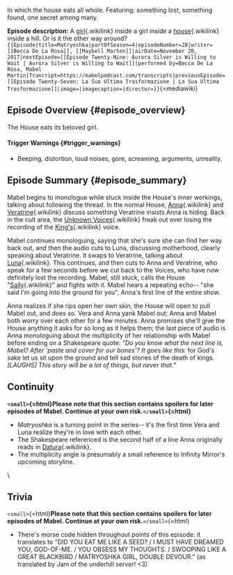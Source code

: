 In which the house eats all whole. Featuring: something lost, something
found, one secret among many.

**Episode description:** A [girl](Mabel_Martin "girl"){.wikilink} inside
a girl inside a [house](The_House "house"){.wikilink} inside a hill. Or
is it the other way around?
`{{Episode|title=Matryoshka|partOfSeason=4|episodeNumber=28|writer=[[Becca De La Rosa]], [[Maybell Marten]]|airDate=November 20, 2017|nextEpisode=[[Episode Twenty-Nine: Aurora Silver is Willing to Wait | Aurora Silver is Willing to Wait]]|performed by=Becca De La Rosa, Mabel Martin|Trancript=https://mabelpodcast.com/transcripts|previousEpisode=[[Episode Twenty-Seven: La Sua Ultima Trasformazione | La Sua Ultima Trasformazione]]|image=|imagecaption=|director=}}`{=mediawiki}

## Episode Overview {#episode_overview}

The House eats its beloved girl.

#### **Trigger Warnings** {#trigger_warnings}

- Beeping, distortion, loud noises, gore, screaming, arguments,
  unreality.

## Episode Summary {#episode_summary}

Mabel begins to monologue while stuck inside the House\'s inner
workings, talking about following the thread. In the normal House,
[Anna](Anna_Limón "Anna"){.wikilink} and
[Veratrine](Veratrine "Veratrine"){.wikilink} discuss something
Veratrine insists Anna is hiding. Back in the cult area, the [Unknown
Voices](The_Unknown_Voices "Unknown Voices"){.wikilink} freak out over
losing the recording of the [King\'s](The_King "King's"){.wikilink}
voice.

Mabel continues monologuing, saying that she\'s sure she can find her
way back out, and then the audio cuts to Luna, discussing motherhood,
clearly speaking about Veratrine. It swaps to Veratrine, talking about
[Luna](Luna_Thorne "Luna"){.wikilink}. This continues, and then cuts to
Anna and Veratrine, who speak for a few seconds before we cut back to
the Voices, who have now definitely lost the recording. Mabel, still
stuck, calls the House \"[Sally](Sally_Martin "Sally"){.wikilink}\" and
fights with it. Mabel hears a repeating echo\-- \"she said I\'m going
into the ground for you\", Anna\'s first line of the entire show.

Anna realizes if she rips open her own skin, the House will open to pull
Mabel out, and does so. Vera and Anna yank Mabel out; Anna and Mabel
both worry over each other for a few minutes. Anna promises she\'ll give
the House anything it asks for so long as it helps them; the last piece
of audio is Anna monologuing about the multiplicity of her relationship
with Mabel before ending on a Shakespeare quote: *\"Do you know what the
next line is, Mabel? After 'paste and cover for our bones'? It goes like
this:* for God's sake let us sit upon the ground and tell sad stories of
the death of kings. *\[LAUGHS\] This story will be a lot of things, but
never that.\"*

## Continuity

**`<small>`{=html}Please note that this section contains spoilers for
later episodes of Mabel. Continue at your own risk.`</small>`{=html}**

- *Matryoshka* is a turning point in the series\-- it\'s the first time
  Vera and Luna realize they\'re in love with each other.
- The Shakespeare referenced is the second half of a line Anna
  originally reads in
  [Datura](Episode_Four:_Datura "Datura"){.wikilink}.
- The multiplicity angle is presumably a small reference to Infinity
  Mirror\'s upcoming storyline.

\

## Trivia

`<small>`{=html}**Please note that this section contains spoilers for
later episodes of Mabel. Continue at your own risk.**`</small>`{=html}

- There\'s morse code hidden throughout points of this episode: it
  translates to \"DID YOU EAT ME LIKE A SEED? / I MUST HAVE DREAMED YOU,
  GOD-OF-ME. / YOU OBSESS MY THOUGHTS. / SWOOPING LIKE A GREAT BLACKBIRD
  / MATRYOSHKA GIRL, DOUBLE DEVOUR.\" (as translated by Jam of the
  underhill server! \<3)
